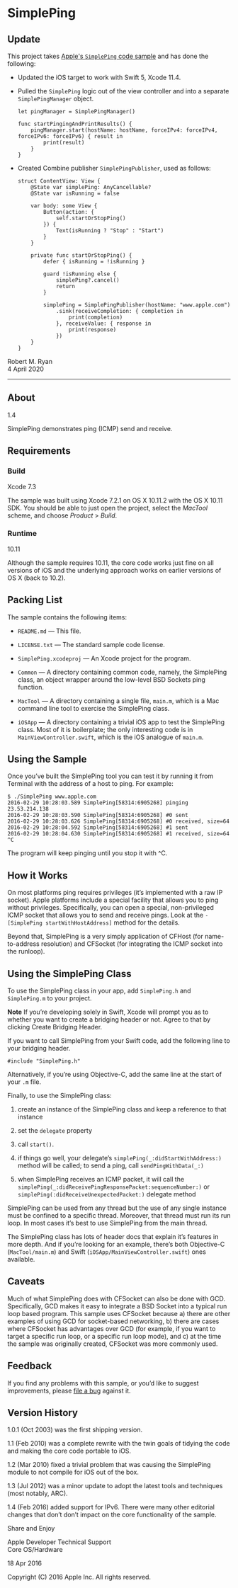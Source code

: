 # SimplePing

## Update

This project takes [Apple's `SimplePing` code sample](https://developer.apple.com/library/archive/samplecode/SimplePing/Introduction/Intro.html) and has done the following:

* Updated the iOS target to work with Swift 5, Xcode 11.4.
* Pulled the `SimplePing` logic out of the view controller and into a separate `SimplePingManager` object.

    ```
    let pingManager = SimplePingManager()
    
    func startPingingAndPrintResults() {
        pingManager.start(hostName: hostName, forceIPv4: forceIPv4, forceIPv6: forceIPv6) { result in
            print(result)
        }
    }
    ```

* Created Combine publisher `SimplePingPublisher`, used as follows:

    ```
    struct ContentView: View {
        @State var simplePing: AnyCancellable?
        @State var isRunning = false

        var body: some View {
            Button(action: {
                self.startOrStopPing()
            }) {
                Text(isRunning ? "Stop" : "Start")
            }
        }

        private func startOrStopPing() {
            defer { isRunning = !isRunning }

            guard !isRunning else {
                simplePing?.cancel()
                return
            }

            simplePing = SimplePingPublisher(hostName: "www.apple.com")
                .sink(receiveCompletion: { completion in
                    print(completion)
                }, receiveValue: { response in
                    print(response)
                })
        }
    }
    ```

Robert M. Ryan<br />
4 April 2020

---

## About

1.4

SimplePing demonstrates ping (ICMP) send and receive.

## Requirements

### Build

Xcode 7.3

The sample was built using Xcode 7.2.1 on OS X 10.11.2 with the OS X 10.11 SDK.  You should be able to just open the project, select the *MacTool* scheme, and choose *Product* > *Build*.

### Runtime

10.11

Although the sample requires 10.11, the core code works just fine on all versions of iOS and the underlying approach works on earlier versions of OS X (back to 10.2).

## Packing List

The sample contains the following items:

* `README.md` — This file.

* `LICENSE.txt` — The standard sample code license.

* `SimplePing.xcodeproj` — An Xcode project for the program.

* `Common` — A directory containing common code, namely, the SimplePing class, an object wrapper around the low-level BSD Sockets ping function.

* `MacTool` — A directory containing a single file, `main.m`, which is a Mac command line tool to exercise the SimplePing class.

* `iOSApp` — A directory containing a trivial iOS app to test the SimplePing class.  Most of it is boilerplate; the only interesting code is in `MainViewController.swift`, which is the iOS analogue of `main.m`.

## Using the Sample

Once you’ve built the SimplePing tool you can test it by running it from Terminal with the address of a host to ping.  For example:

    $ ./SimplePing www.apple.com
    2016-02-29 10:28:03.589 SimplePing[58314:6905268] pinging 23.53.214.138
    2016-02-29 10:28:03.590 SimplePing[58314:6905268] #0 sent
    2016-02-29 10:28:03.626 SimplePing[58314:6905268] #0 received, size=64
    2016-02-29 10:28:04.592 SimplePing[58314:6905268] #1 sent
    2016-02-29 10:28:04.630 SimplePing[58314:6905268] #1 received, size=64
    ^C

The program will keep pinging until you stop it with ^C.

## How it Works

On most platforms ping requires privileges (it’s implemented with a raw IP socket).  Apple platforms include a special facility that allows you to ping without privileges.  Specifically, you can open a special, non-privileged ICMP socket that allows you to send and receive pings.  Look at the `-[SimplePing startWithHostAddress]` method for the details.

Beyond that, SimplePing is a very simply application of CFHost (for name-to-address resolution) and CFSocket (for integrating the ICMP socket into the runloop).

## Using the SimplePing Class

To use the SimplePing class in your app, add `SimplePing.h` and `SimplePing.m` to your project.

**Note** If you’re developing solely in Swift, Xcode will prompt you as to whether you want to create a bridging header or not.  Agree to that by clicking Create Bridging Header.

If you want to call SimplePing from your Swift code, add the following line to your bridging header.

    #include "SimplePing.h"

Alternatively, if you’re using Objective-C, add the same line at the start of your `.m` file.

Finally, to use the SimplePing class:

1. create an instance of the SimplePing class and keep a reference to that instance

2. set the `delegate` property

3. call `start()`.

4. if things go well, your delegate’s `simplePing(_:didStartWithAddress:)` method will be called; to send a ping, call `sendPingWithData(_:)`

5. when SimplePing receives an ICMP packet, it will call the `simplePing(_:didReceivePingResponsePacket:sequenceNumber:)` or `simplePing(:didReceiveUnexpectedPacket:)` delegate method

SimplePing can be used from any thread but the use of any single instance must be confined to a specific thread.  Moreover, that thread must run its run loop.  In most cases it’s best to use SimplePing from the main thread.

The SimplePing class has lots of header docs that explain it’s features in more depth.  And if you’re looking for an example, there’s both Objective-C (`MacTool/main.m`) and Swift (`iOSApp/MainViewController.swift`) ones available.

## Caveats

Much of what SimplePing does with CFSocket can also be done with GCD.  Specifically, GCD makes it easy to integrate a BSD Socket into a typical run loop based program.  This sample uses CFSocket because a) there are other examples of using GCD for socket-based networking, b) there are cases where CFSocket has advantages over GCD (for example, if you want to target a specific run loop, or a specific run loop mode), and c) at the time the sample was originally created, CFSocket was more commonly used.

## Feedback

If you find any problems with this sample, or you’d like to suggest improvements, please [file a bug][bug] against it.

[bug]: <http://developer.apple.com/bugreporter/>

## Version History

1.0.1 (Oct 2003) was the first shipping version.

1.1 (Feb 2010) was a complete rewrite with the twin goals of tidying the code and making the core code portable to iOS.

1.2 (Mar 2010) fixed a trivial problem that was causing the SimplePing module to not compile for iOS out of the box.

1.3 (Jul 2012) was a minor update to adopt the latest tools and techniques (most notably, ARC).

1.4 (Feb 2016) added support for IPv6.  There were many other editorial changes that don’t don’t impact on the core functionality of the sample.

Share and Enjoy

Apple Developer Technical Support<br>
Core OS/Hardware

18 Apr 2016

Copyright (C) 2016 Apple Inc. All rights reserved.
